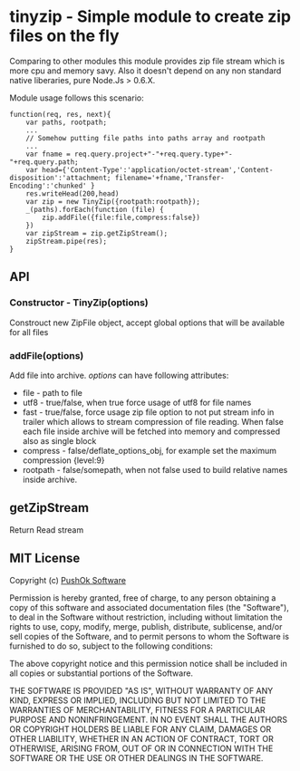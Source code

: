 # tinyzip - Simple module to create zip files on the fly

Comparing to other modules this module provides zip file stream which 
is more cpu and memory savy. Also it doesn't depend on any non standard
native liberaries, pure Node.Js > 0.6.X.

Module usage follows this scenario:

```
function(req, res, next){
	var paths, rootpath;
	...
	// Somehow putting file paths into paths array and rootpath
	...
	var fname = req.query.project+"-"+req.query.type+"-"+req.query.path;
	var head={'Content-Type':'application/octet-stream','Content-disposition':'attachment; filename='+fname,'Transfer-Encoding':'chunked' }
	res.writeHead(200,head)			
	var zip = new TinyZip({rootpath:rootpath});
	_(paths).forEach(function (file) {
		zip.addFile({file:file,compress:false})
	})
	var zipStream = zip.getZipStream();
	zipStream.pipe(res);
}
```
## API

### Constructor - TinyZip(options)
Constrouct new ZipFile object, accept global options that will be available for all files

### addFile(options)
Add file into archive. *options* can have following attributes:
* file - path to file
* utf8 - true/false, when true force usage of utf8 for file names
* fast - true/false, force usage zip file option to not put stream info in trailer which allows to stream compression of file reading. When false each file inside archive will be fetched into memory and compressed also as single block
* compress - false/deflate_options_obj, for example set the maximum compression {level:9}
* rootpath - false/somepath, when not false used to build relative names inside archive. 

## getZipStream
Return Read stream

## MIT License

Copyright (c) [PushOk Software](http://www.pushok.com)

Permission is hereby granted, free of charge, to any person obtaining a copy of this software and associated documentation files (the "Software"), to deal in the Software without restriction, including without limitation the rights to use, copy, modify, merge, publish, distribute, sublicense, and/or sell copies of the Software, and to permit persons to whom the Software is furnished to do so, subject to the following conditions:

The above copyright notice and this permission notice shall be included in all copies or substantial portions of the Software.

THE SOFTWARE IS PROVIDED "AS IS", WITHOUT WARRANTY OF ANY KIND, EXPRESS OR IMPLIED, INCLUDING BUT NOT LIMITED TO THE WARRANTIES OF MERCHANTABILITY, FITNESS FOR A PARTICULAR PURPOSE AND NONINFRINGEMENT. IN NO EVENT SHALL THE AUTHORS OR COPYRIGHT HOLDERS BE LIABLE FOR ANY CLAIM, DAMAGES OR OTHER LIABILITY, WHETHER IN AN ACTION OF CONTRACT, TORT OR OTHERWISE, ARISING FROM, OUT OF OR IN CONNECTION WITH THE SOFTWARE OR THE USE OR OTHER DEALINGS IN THE SOFTWARE.
